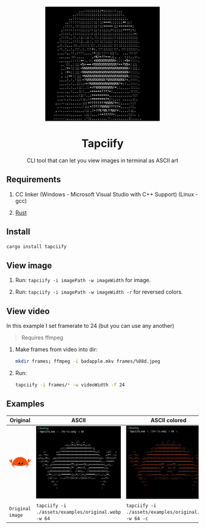 <p align="center"><img width="300" src="assets/logo.webp"/></p>

<h1 align="center">Tapciify</h1>

<p align="center">CLI tool that can let you view images in terminal as ASCII art</p>

## Requirements

1. CC linker (Windows - Microsoft Visual Studio with C++ Support) (Linux - gcc)

2. [Rust](https://www.rust-lang.org/tools/install)

## Install

```bash
cargo install tapciify
```

## View image

1. Run: `tapciify -i imagePath -w imageWidth` for image.

2. Run: `tapciify -i imagePath -w imageWidth -r` for reversed colors.

## View video

In this example I set framerate to 24 (but you can use any another)

> Requires ffmpeg

1. Make frames from video into dir:

   ```bash
   mkdir frames; ffmpeg -i badapple.mkv frames/%08d.jpeg
   ```

2. Run:

   ```bash
   tapciify -i frames/* -w videoWidth -f 24
   ```

## Examples

| Original                                         | ASCII                                               | ASCII colored                                              | Pixels                                                       |
| ------------------------------------------------ | --------------------------------------------------- | ---------------------------------------------------------- | ------------------------------------------------------------ |
| ![Original Image](assets/examples/original.webp) | ![ASCII image](assets/examples/ascii.webp)          | ![ASCII colored image](assets/examples/ascii-colored.webp) | ![Image using pixels (█)](assets/examples/ascii-pixels.webp) |
| `Original image`                                 | `tapciify -i ./assets/examples/original.webp -w 64` | `tapciify -i ./assets/examples/original.webp -w 64 -c`     | `tapciify -i ./assets/examples/original.webp -w 64 --pixels` |
